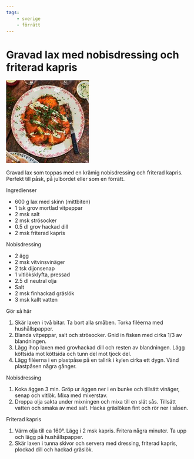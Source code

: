 ```yaml
---
tags:
    - sverige
    - förrätt
---
```

# Gravad lax med nobisdressing och friterad kapris

![image](/img/fisk/gravad-lax-med-nobisdressing-och-friterad-kapris.jpg)

Gravad lax som toppas med en krämig nobisdressing och friterad kapris. Perfekt till påsk, på julbordet eller som en förrätt.

Ingredienser

- 600 g lax med skinn (mittbiten)
- 1 tsk grov mortlad vitpeppar
- 2 msk salt
- 2 msk strösocker
- 0.5 dl grov hackad dill
- 2 msk friterad kapris

Nobisdressing

- 2 ägg
- 2 msk vitvinsvinäger
- 2 tsk dijonsenap
- 1 vitlöksklyfta, pressad
- 2.5 dl neutral olja
- Salt
- 2 msk finhackad gräslök
- 3 msk kallt vatten

Gör så här

1. Skär laxen i två bitar. Ta bort alla småben. Torka filéerna med hushållspapper.
2. Blanda vitpeppar, salt och strösocker. Gnid in fisken med cirka 1/3 av blandningen.
3. Lägg ihop laxen med grovhackad dill och resten av blandningen. Lägg köttsida mot köttsida och tunn del mot tjock del.
4. Lägg filéerna i en plastpåse på en tallrik i kylen cirka ett dygn. Vänd plastpåsen några gånger.

Nobisdressing

1. Koka äggen 3 min. Gröp ur äggen ner i en bunke och tillsätt vinäger, senap och vitlök. Mixa med mixerstav.
2. Droppa olja sakta under mixningen och mixa till en slät sås. Tillsätt vatten och smaka av med salt. Hacka gräslöken fint och rör ner i såsen.

Friterad kapris

1. Värm olja till ca 160°. Lägg i 2 msk kapris. Fritera några minuter. Ta upp och lägg på hushållspapper.
2. Skär laxen i tunna skivor och servera med dressing, friterad kapris, plockad dill och hackad gräslök.
